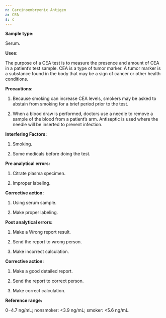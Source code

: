 ```yaml
---
n: Carcinoembryonic Antigen
a: CEA
s: c
---
```



__Sample type:__

Serum.

__Uses:__

The purpose of a CEA test is to measure the presence and amount of CEA in a patient’s test sample. CEA is a type of tumor marker. A tumor marker is a substance found in the body that may be a sign of cancer or other health conditions.

__Precautions:__

1)	Because smoking can increase CEA levels, smokers may be asked to abstain from smoking for a brief period prior to the test.

2)	When a blood draw is performed, doctors use a needle to remove a sample of the blood from a patient’s arm. Antiseptic is used where the needle will be inserted to prevent infection. 

__Interfering Factors:__

1)	Smoking.

2)	Some medicals before doing the test.

__Pre analytical errors:__

1)	Citrate plasma specimen. 

2)	Improper labeling.

__Corrective action:__

1)	Using serum sample.

2)	Make proper labeling.

__Post analytical errors:__

1)	Make a Wrong report result.

2)	Send the report to wrong person.

3)	Make incorrect calculation.

__Corrective action:__

1)	Make a good detailed report.

2)	Send the report to correct person.

3)	Make correct calculation.

__Reference range:__

 0−4.7 ng/mL; nonsmoker: <3.9 ng/mL; smoker: <5.6 ng/mL.